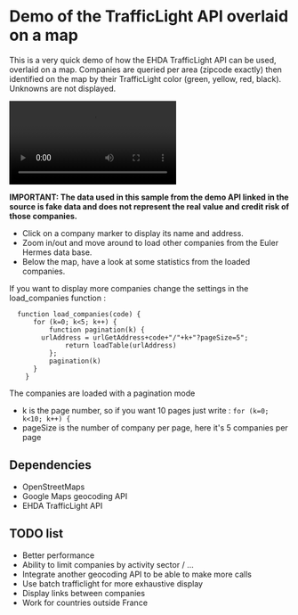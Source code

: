 # Demo of the TrafficLight API overlaid on a map

This is a very quick demo of how the EHDA TrafficLight API can be used, overlaid on a map.
Companies are queried per area (zipcode exactly) then identified on the map by their TrafficLight color (green, yellow, red, black). Unknowns are not displayed.

![demonstration video](https://github.com/eulerhermesda/trafficlightmap/blob/master/riskmap.mp4?raw=true)

**IMPORTANT: The data used in this sample from the demo API linked in the source is fake data and does not represent the real value and credit risk of those companies.**

* Click on a company marker to display its name and address.
* Zoom in/out and move around to load other companies from the Euler Hermes data base.
* Below the map, have a look at some statistics from the loaded companies.


If you want to display more companies change the settings in the load_companies function :
```
  function load_companies(code) {
	  for (k=0; k<5; k++) {        
		  function pagination(k) {
        urlAddress = urlGetAddress+code+"/"+k+"?pageSize=5";    
			  return loadTable(urlAddress) 
		  };
		  pagination(k)
	  }
    }
```

The companies are loaded with a pagination mode 
* k is the page number, so if you want 10 pages just write : `for (k=0; k<10; k++) {`
* pageSize is the number of company per page, here it's 5 companies per page

## Dependencies
* OpenStreetMaps
* Google Maps geocoding API
* EHDA TrafficLight API

## TODO list
* Better performance
* Ability to limit companies by activity sector / ...
* Integrate another geocoding API to be able to make more calls
* Use batch trafficlight for more exhaustive display
* Display links between companies
* Work for countries outside France
